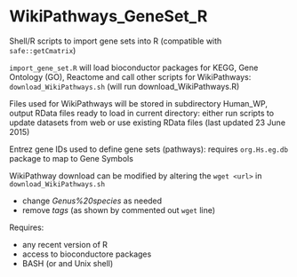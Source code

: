 # WikiPathways_GeneSet_R
Shell/R scripts to import gene sets into R (compatible with  `safe::getCmatrix`)

`import_gene_set.R` will load bioconductor packages for KEGG, Gene Ontology (GO), Reactome
and call other scripts for WikiPathways: `download_WikiPathways.sh` (will run download_WikiPathways.R)

Files used for WikiPathways will be stored in subdirectory Human_WP, output RData files ready to load in current directory: either run scripts to update datasets from web or use existing RData files (last updated 23 June 2015)

Entrez gene IDs used to define gene sets (pathways): requires `org.Hs.eg.db` package to map to Gene Symbols

WikiPathway download can be modified by altering the `wget <url>` in `download_WikiPathways.sh`
- change _Genus%20species_ as needed
- remove _tags_ (as shown by commented out `wget` line)

Requires:
- any recent version of R
- access to bioconductore packages
- BASH (or and Unix shell)
